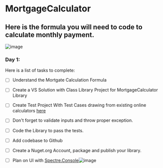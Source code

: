 # MortgageCalculator

## Here is the formula you will need to code to calculate monthly payment.
![image](https://github.com/user-attachments/assets/863cebfe-0000-4a2a-9950-0609c2cf0127)

### Day 1:
Here is a list of tasks to complete:
- [ ] Understand the Mortgate Calculation Formula
- [ ] Create a VS Solution with Class Library Project for MortgageCalculator Library
- [ ] Create Test Project With Test Cases drawing from existing online calculators [here](https://www.mortgagecalculator.org/)
- [ ] Don't forget to validate inputs and throw proper exception.
- [ ] Code the Library to pass the tests.
- [ ] Add codebase to Github
- [ ] Create a Nuget.org Account, package and publish your library.
- [ ] Plan on UI with [Spectre.Console](https://spectreconsole.net/)![image](https://github.com/user-attachments/assets/1edae853-1e40-4bb5-b2cb-ace39e5fe7ee)


